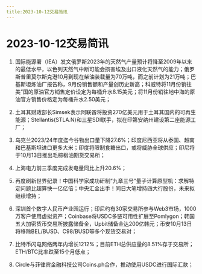 ```yaml
---
title:2023-10-12交易简讯
---
```

# 2023-10-12交易简讯

1. 国际能源署（IEA）发文俄罗斯2023年的天然气产量预计将降至2009年以来的最低水平，以色列天然气中断可能会损害埃及出口液化天然气的能力；俄罗斯普里莫尔斯克港10月到现在柴油装载量为70万吨，而之前计划为21万吨；巴基斯坦炼油厂报告称，9月份销售额和产量创历史新高；科威特将11月份销往美”国的原油官方销售定价设定为每桶升水8.15美元；将11月份销往地中海的原油官方销售价格定为每桶升水2.50美元；

2. 土耳其财政部长Simsek表示阿联酋将投资270亿美元用于土耳其国内的可再生能源；Stellantis(STLA.N)和三星SDI联手，拟在印第安纳州建设第二座能源工厂；

3. 乌克兰2023/24年度迄今谷物出口量下降27.6%；印度尼西亚将从泰国、越南和巴基斯坦进口更多大米；印度将限制食糖出口，或将威胁全球供应；印尼将于10月13日推出毛棕榈油期货交易所；

4. 上海电力前三季度完成发电量同比上升20.6%；

5. 再度刷新世界纪录！中国科学家成功研制“九章三号”量子计算原型机：求解特定问题比超算快一亿亿倍；中央汇金出手！同日大笔增持四大行股份，未来拟继续增持；

6. 深圳首个数字人民币产业园运行；印尼约有30家交易所参与Web3市场，1000万客户使用虚拟资产；Coinbase将USDC多链可用性扩展至Pomlygon；韩国五大加密货币交易所披露储备金，Upbit储备金达200亿韩元；币安10月13日将移除BEL/BUSD、C98/BUSD等多个现货交易对；

7. 比特币闪电网络两年内增长1212%；目前ETH总供应量的8.51%存于交易所；ETH/BTC比率跌至15个月低点；

8. Circle与菲律宾金融科技公司Coins.ph合作，推动使用USDC进行国际汇款；
